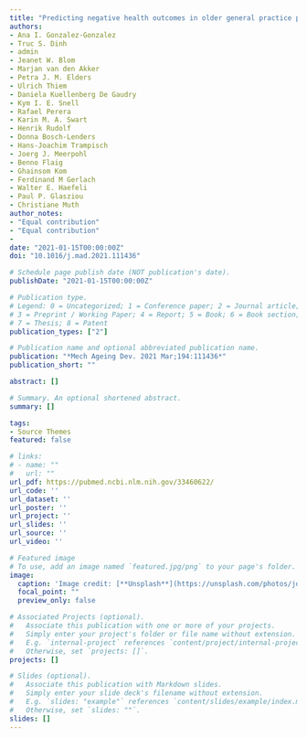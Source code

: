 ```yaml
---
title: "Predicting negative health outcomes in older general practice patients with chronic illness: Rationale and development of the PROPERmed harmonized individual participant data database."
authors:
- Ana I. Gonzalez-Gonzalez
- Truc S. Dinh
- admin
- Jeanet W. Blom
- Marjan van den Akker
- Petra J. M. Elders
- Ulrich Thiem
- Daniela Kuellenberg De Gaudry
- Kym I. E. Snell
- Rafael Perera
- Karin M. A. Swart
- Henrik Rudolf
- Donna Bosch-Lenders
- Hans-Joachim Trampisch
- Joerg J. Meerpohl
- Benno Flaig
- Ghainsom Kom
- Ferdinand M Gerlach
- Walter E. Haefeli
- Paul P. Glasziou
- Christiane Muth 
author_notes:
- "Equal contribution"
- "Equal contribution"
- 
date: "2021-01-15T00:00:00Z"
doi: "10.1016/j.mad.2021.111436"

# Schedule page publish date (NOT publication's date).
publishDate: "2021-01-15T00:00:00Z"

# Publication type.
# Legend: 0 = Uncategorized; 1 = Conference paper; 2 = Journal article;
# 3 = Preprint / Working Paper; 4 = Report; 5 = Book; 6 = Book section;
# 7 = Thesis; 8 = Patent
publication_types: ["2"]

# Publication name and optional abbreviated publication name.
publication: "*Mech Ageing Dev. 2021 Mar;194:111436*"
publication_short: ""

abstract: []

# Summary. An optional shortened abstract.
summary: []

tags:
- Source Themes
featured: false

# links:
# - name: ""
#   url: ""
url_pdf: https://pubmed.ncbi.nlm.nih.gov/33460622/
url_code: ''
url_dataset: ''
url_poster: ''
url_project: ''
url_slides: ''
url_source: ''
url_video: ''

# Featured image
# To use, add an image named `featured.jpg/png` to your page's folder. 
image:
  caption: 'Image credit: [**Unsplash**](https://unsplash.com/photos/jdD8gXaTZsc)'
  focal_point: ""
  preview_only: false

# Associated Projects (optional).
#   Associate this publication with one or more of your projects.
#   Simply enter your project's folder or file name without extension.
#   E.g. `internal-project` references `content/project/internal-project/index.md`.
#   Otherwise, set `projects: []`.
projects: []

# Slides (optional).
#   Associate this publication with Markdown slides.
#   Simply enter your slide deck's filename without extension.
#   E.g. `slides: "example"` references `content/slides/example/index.md`.
#   Otherwise, set `slides: ""`.
slides: []
---
```


